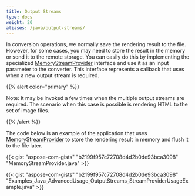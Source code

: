 ```yaml
---
title: Output Streams
type: docs
weight: 20
aliases: /java/output-streams/
---
```


In conversion operations, we normally save the rendering result to the file. However, for some cases, you may need to store the result in the memory or send it to the remote storage. You can easily do this by implementing the specialized [MemoryStreamProvider](https://apireference.aspose.com/html/java/com.aspose.html/package-frame) interface and use it as an input parameter to the converter. This interface represents a callback that uses when a new output stream is required.

{{% alert color="primary" %}} 

Note: It may be invoked a few times when the multiple output streams are required. The scenario when this case is possible is rendering HTML to the set of image files.

{{% /alert %}} 

The code below is an example of the application that uses [MemoryStreamProvider](https://apireference.aspose.com/html/java/com.aspose.html/package-frame) to store the rendering result in memory and flush it to the file later.

{{< gist "aspose-com-gists" "b2199f957c72708d4d2b0de93bca3098" "MemoryStreamProvider.java" >}}

{{< gist "aspose-com-gists" "b2199f957c72708d4d2b0de93bca3098" "Examples_Java_AdvancedUsage_OutputStreams_StreamProviderUsageExample.java" >}}
